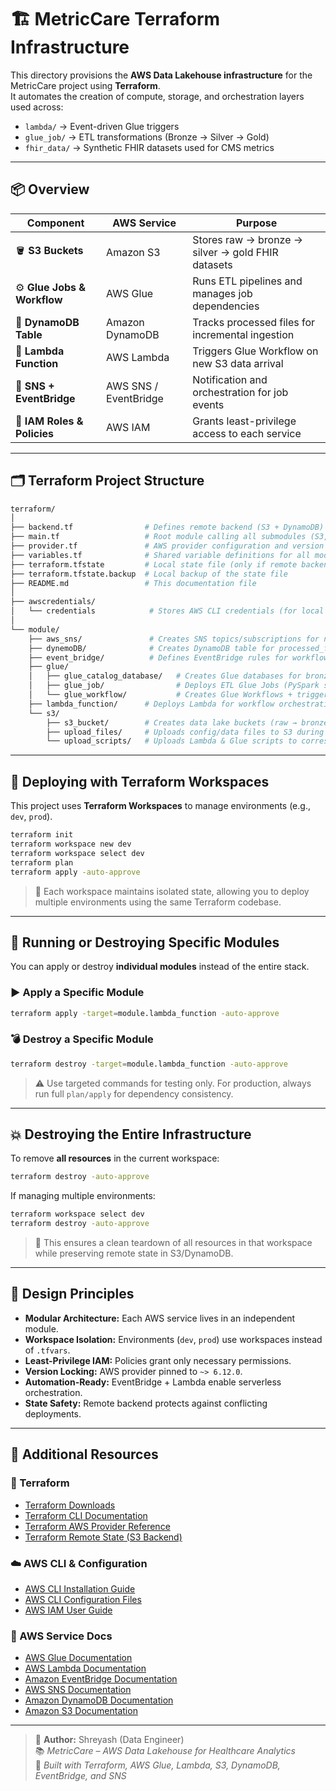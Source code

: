 # 🏗️ MetricCare Terraform Infrastructure

This directory provisions the **AWS Data Lakehouse infrastructure** for the MetricCare project using **Terraform**.  
It automates the creation of compute, storage, and orchestration layers used across:
- `lambda/` → Event-driven Glue triggers  
- `glue_job/` → ETL transformations (Bronze → Silver → Gold)  
- `fhir_data/` → Synthetic FHIR datasets used for CMS metrics  

---

## 📦 Overview

| Component | AWS Service | Purpose |
|------------|--------------|----------|
| 🪣 **S3 Buckets** | Amazon S3 | Stores raw → bronze → silver → gold FHIR datasets |
| ⚙️ **Glue Jobs & Workflow** | AWS Glue | Runs ETL pipelines and manages job dependencies |
| 🧠 **DynamoDB Table** | Amazon DynamoDB | Tracks processed files for incremental ingestion |
| 🧩 **Lambda Function** | AWS Lambda | Triggers Glue Workflow on new S3 data arrival |
| 🔔 **SNS + EventBridge** | AWS SNS / EventBridge | Notification and orchestration for job events |
| 🔐 **IAM Roles & Policies** | AWS IAM | Grants least-privilege access to each service |

---

## 🗂️ Terraform Project Structure

```bash
terraform/
│
├── backend.tf                # Defines remote backend (S3 + DynamoDB) for Terraform state
├── main.tf                   # Root module calling all submodules (S3, Glue, Lambda, etc.)
├── provider.tf               # AWS provider configuration and version locking
├── variables.tf              # Shared variable definitions for all modules
├── terraform.tfstate         # Local state file (only if remote backend not configured)
├── terraform.tfstate.backup  # Local backup of the state file
├── README.md                 # This documentation file
│
├── awscredentials/
│   └── credentials            # Stores AWS CLI credentials (for local dev use only)
│
└── module/
    ├── aws_sns/               # Creates SNS topics/subscriptions for notifications
    ├── dynemoDB/              # Creates DynamoDB table for processed_files metadata
    ├── event_bridge/          # Defines EventBridge rules for workflow scheduling
    ├── glue/
    │   ├── glue_catalog_database/   # Creates Glue databases for bronze/silver/gold tables
    │   ├── glue_job/                # Deploys ETL Glue Jobs (PySpark scripts)
    │   └── glue_workflow/           # Creates Glue Workflows + triggers between jobs
    ├── lambda_function/      # Deploys Lambda for workflow orchestration
    └── s3/
        ├── s3_bucket/        # Creates data lake buckets (raw → bronze → silver → gold)
        ├── upload_files/     # Uploads config/data files to S3 during provisioning
        └── upload_scripts/   # Uploads Lambda & Glue scripts to corresponding S3 paths
```

---

## 🚀 Deploying with Terraform Workspaces

This project uses **Terraform Workspaces** to manage environments (e.g., `dev`, `prod`).

```bash
terraform init
terraform workspace new dev
terraform workspace select dev
terraform plan
terraform apply -auto-approve
```

> 🧩 Each workspace maintains isolated state, allowing you to deploy multiple environments using the same Terraform codebase.

---

## 🧩 Running or Destroying Specific Modules

You can apply or destroy **individual modules** instead of the entire stack.

### ▶️ Apply a Specific Module
```bash
terraform apply -target=module.lambda_function -auto-approve
```

### 💣 Destroy a Specific Module
```bash
terraform destroy -target=module.lambda_function -auto-approve
```

> ⚠️ Use targeted commands for testing only. For production, always run full `plan/apply` for dependency consistency.

---

## 💥 Destroying the Entire Infrastructure

To remove **all resources** in the current workspace:

```bash
terraform destroy -auto-approve
```

If managing multiple environments:

```bash
terraform workspace select dev
terraform destroy -auto-approve
```

> 🧹 This ensures a clean teardown of all resources in that workspace while preserving remote state in S3/DynamoDB.

---

## 🧠 Design Principles

- **Modular Architecture:** Each AWS service lives in an independent module.  
- **Workspace Isolation:** Environments (`dev`, `prod`) use workspaces instead of `.tfvars`.  
- **Least-Privilege IAM:** Policies grant only necessary permissions.  
- **Version Locking:** AWS provider pinned to `~> 6.12.0`.  
- **Automation-Ready:** EventBridge + Lambda enable serverless orchestration.  
- **State Safety:** Remote backend protects against conflicting deployments.  

---

## 🔗 Additional Resources

### 🧰 Terraform
- [Terraform Downloads](https://developer.hashicorp.com/terraform/downloads)  
- [Terraform CLI Documentation](https://developer.hashicorp.com/terraform/cli)  
- [Terraform AWS Provider Reference](https://registry.terraform.io/providers/hashicorp/aws/latest/docs)  
- [Terraform Remote State (S3 Backend)](https://developer.hashicorp.com/terraform/language/settings/backends/s3)  

### ☁️ AWS CLI & Configuration
- [AWS CLI Installation Guide](https://docs.aws.amazon.com/cli/latest/userguide/getting-started-install.html)  
- [AWS CLI Configuration Files](https://docs.aws.amazon.com/cli/latest/userguide/cli-configure-files.html)  
- [AWS IAM User Guide](https://docs.aws.amazon.com/IAM/latest/UserGuide/introduction.html)  

### 🧩 AWS Service Docs
- [AWS Glue Documentation](https://docs.aws.amazon.com/glue/)  
- [AWS Lambda Documentation](https://docs.aws.amazon.com/lambda/)  
- [Amazon EventBridge Documentation](https://docs.aws.amazon.com/eventbridge/)  
- [AWS SNS Documentation](https://docs.aws.amazon.com/sns/)  
- [Amazon DynamoDB Documentation](https://docs.aws.amazon.com/dynamodb/)  
- [Amazon S3 Documentation](https://docs.aws.amazon.com/s3/)

---

> 🧱 **Author:** Shreyash (Data Engineer)  
> 📚 *MetricCare – AWS Data Lakehouse for Healthcare Analytics*  
> 🔗 *Built with Terraform, AWS Glue, Lambda, S3, DynamoDB, EventBridge, and SNS*

